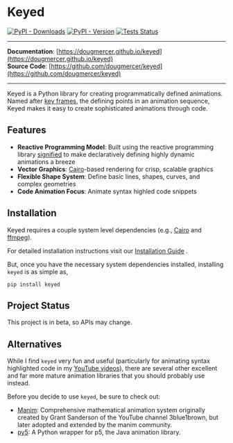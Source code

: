 # Keyed

[![PyPI - Downloads](https://img.shields.io/pypi/dw/keyed)](https://pypi.org/project/keyed/)
[![PyPI - Version](https://img.shields.io/pypi/v/keyed)](https://pypi.org/project/keyed/)
[![Tests Status](https://github.com/dougmercer/keyed/actions/workflows/tests.yml/badge.svg)](https://github.com/dougmercer/keyed/actions/workflows/tests.yml?query=branch%3Amain)

---

**Documentation**: [https://dougmercer.github.io/keyed](https://dougmercer.github.io/keyed)  
**Source Code**: [https://github.com/dougmercer/keyed](https://github.com/dougmercer/keyed)

---

Keyed is a Python library for creating programmatically defined animations. Named after [key frames](https://en.wikipedia.org/wiki/Key_frame), the defining points in an animation sequence, Keyed makes it easy to create sophisticated animations through code.

## Features

- **Reactive Programming Model**: Built using the reactive programming library [signified](https://github.com/dougmercer/signified) to make declaratively defining highly dynamic animations a breeze
- **Vector Graphics**: [Cairo](https://www.cairographics.org)-based rendering for crisp, scalable graphics
- **Flexible Shape System**: Define basic lines, shapes, curves, and complex geometries
- **Code Animation Focus**: Animate syntax highled code snippets

## Installation

Keyed requires a couple system level dependencies (e.g., [Cairo](https://www.cairographics.org/download/) and [ffmpeg](https://www.ffmpeg.org/)).

For detailed installation instructions visit our [Installation Guide](https://dougmercer.github.io/keyed/install)
.

But, once you have the necessary system dependencies installed, installing `keyed` is as simple as,

```console
pip install keyed
```

## Project Status

This project is in beta, so APIs may change.

## Alternatives
While I find `keyed` very fun and useful (particularly for animating syntax highlighted code in my [YouTube videos](https://youtube.com/@dougmercer)), there are several other excellent and far more mature animation libraries that you should probably use instead.

Before you decide to use `keyed`, be sure to check out:

* [Manim](https://manim.community): Comprehensive mathematical animation system originally created by Grant Sanderson of the YouTube channel 3blue1brown, but later adopted and extended by the manim community.
* [py5](https://py5coding.org): A Python wrapper for p5, the Java animation library.
